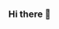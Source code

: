 ### Hi there 👋

<!--
**ivonnemorenoa/ivonnemorenoa** is a ✨ _special_ ✨ repository because its `README.md` (this file) appears on your GitHub profile.

![me](https://github.com/ivonnemorenoa/ivonnemorenoa/blob/main/Ivonne%20Moreno.png)

Here are some ideas to get you started:

- 🔭 I’m currently working on ...
- 🌱 I’m currently learning ...
- 👯 I’m looking to collaborate on ...
- 🤔 I’m looking for help with ...
- 💬 Ask me about ...
- 📫 How to reach me: ...
- 😄 Pronouns: ...
- ⚡ Fun fact: ...
-->
